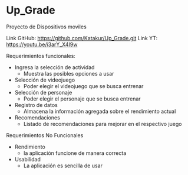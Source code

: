 # Up_Grade
 Proyecto de Dispositivos moviles

Link GitHub: https://github.com/Katakur/Up_Grade.git
Link YT: https://youtu.be/i3arY_X4I9w

Requerimientos funcionales:
- Ingresa la selección de actividad
	* Muestra las posibles opciones a usar
- Selección de videojuego
	* Poder elegir el videojuego que se busca entrenar
- Selección de personaje
	* Poder elegir el personaje que se busca entrenar
- Registro de datos
	* Almacena la información agregada sobre el rendimiento actual
- Recomendaciones 
	* Listado de recomendaciones para mejorar en el respectivo juego

Requerimientos No Funcionales
- Rendimiento
	* la aplicación funcione de manera correcta
- Usabilidad
	* La aplicación es sencilla de usar
